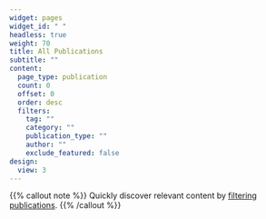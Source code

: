 ```yaml
---
widget: pages
widget_id: " "
headless: true
weight: 70
title: All Publications
subtitle: ""
content:
  page_type: publication
  count: 0
  offset: 0
  order: desc
  filters:
    tag: ""
    category: ""
    publication_type: ""
    author: ""
    exclude_featured: false
design:
  view: 3
---
```


{{% callout note %}}
Quickly discover relevant content by [filtering publications](./publication/).
{{% /callout %}}
